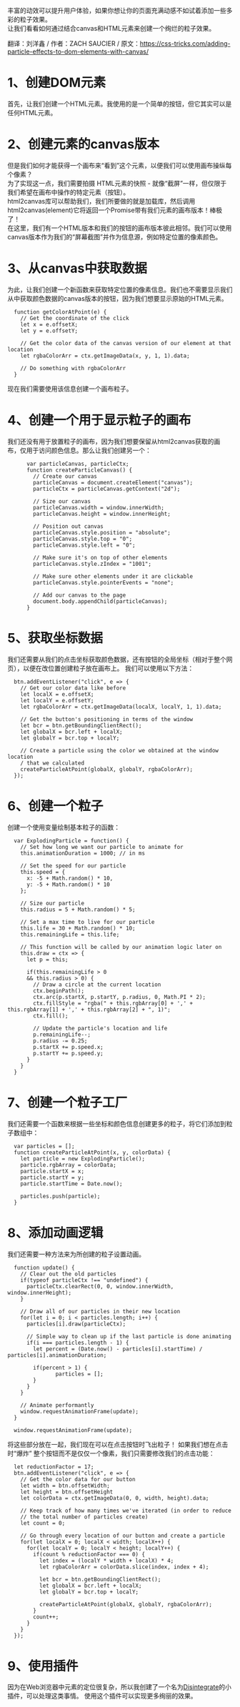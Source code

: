丰富的动效可以提升用户体验，如果你想让你的页面充满动感不如试着添加一些多彩的粒子效果。  
让我们看看如何通过结合canvas和HTML元素来创建一个绚烂的粒子效果。

翻译：刘洋鑫 / 作者：ZACH SAUCIER / 原文：https://css-tricks.com/adding-particle-effects-to-dom-elements-with-canvas/
# 1、创建DOM元素
首先，让我们创建一个HTML元素。我使用的是一个简单的按钮，但它其实可以是任何HTML元素。
#  2、创建元素的canvas版本
但是我们如何才能获得一个画布来“看到”这个元素，以便我们可以使用画布操纵每个像素？  
为了实现这一点，我们需要拍摄 HTML元素的快照 - 就像“截屏”一样，但仅限于我们希望在画布中操作的特定元素（按钮）。  
html2canvas库可以帮助我们，我们所要做的就是加载库，然后调用html2canvas(element)它将返回一个Promise带有我们元素的画布版本！棒极了！  
在这里，我们有一个HTML版本和我们的按钮的画布版本彼此相邻。我们可以使用canvas版本作为我们的“屏幕截图”并作为信息源，例如特定位置的像素颜色。  
# 3、从canvas中获取数据
为此，让我们创建一个新函数来获取特定位置的像素信息。我们也不需要显示我们从中获取颜色数据的canvas版本的按钮，因为我们想要显示原始的HTML元素。

      function getColorAtPoint(e) {
        // Get the coordinate of the click
        let x = e.offsetX;
        let y = e.offsetY;
  
        // Get the color data of the canvas version of our element at that location
        let rgbaColorArr = ctx.getImageData(x, y, 1, 1).data;

        // Do something with rgbaColorArr
      }
现在我们需要使用该信息创建一个画布粒子。
# 4、创建一个用于显示粒子的画布
我们还没有用于放置粒子的画布，因为我们想要保留从html2canvas获取的画布，仅用于访问颜色信息。那么让我们创建另一个：
```
      var particleCanvas, particleCtx;
      function createParticleCanvas() {
        // Create our canvas
        particleCanvas = document.createElement("canvas");
        particleCtx = particleCanvas.getContext("2d");
  
        // Size our canvas
        particleCanvas.width = window.innerWidth;
        particleCanvas.height = window.innerHeight;
        
        // Position out canvas
        particleCanvas.style.position = "absolute";
        particleCanvas.style.top = "0";
        particleCanvas.style.left = "0";
        
        // Make sure it's on top of other elements
        particleCanvas.style.zIndex = "1001";
  
        // Make sure other elements under it are clickable
        particleCanvas.style.pointerEvents = "none";
  
        // Add our canvas to the page
        document.body.appendChild(particleCanvas);
      }
```
# 5、获取坐标数据
我们还需要从我们的点击坐标获取颜色数据，还有按钮的全局坐标（相对于整个网页），以便在改位置创建粒子放在画布上。
我们可以使用以下方法：

      btn.addEventListener("click", e => {
        // Get our color data like before
        let localX = e.offsetX;
        let localY = e.offsetY;
        let rgbaColorArr = ctx.getImageData(localX, localY, 1, 1).data;
  
        // Get the button's positioning in terms of the window
        let bcr = btn.getBoundingClientRect();
        let globalX = bcr.left + localX;
        let globalY = bcr.top + localY;
  
        // Create a particle using the color we obtained at the window location
        / that we calculated
        createParticleAtPoint(globalX, globalY, rgbaColorArr);
      });
# 6、创建一个粒子
创建一个使用变量绘制基本粒子的函数：   

      var ExplodingParticle = function() {
        // Set how long we want our particle to animate for
        this.animationDuration = 1000; // in ms

        // Set the speed for our particle
        this.speed = {
          x: -5 + Math.random() * 10,
          y: -5 + Math.random() * 10
        };
  
        // Size our particle
        this.radius = 5 + Math.random() * 5;
  
        // Set a max time to live for our particle
        this.life = 30 + Math.random() * 10;
        this.remainingLife = this.life;
  
        // This function will be called by our animation logic later on
        this.draw = ctx => {
          let p = this;

          if(this.remainingLife > 0
          && this.radius > 0) {
            // Draw a circle at the current location
            ctx.beginPath();
            ctx.arc(p.startX, p.startY, p.radius, 0, Math.PI * 2);
            ctx.fillStyle = "rgba(" + this.rgbArray[0] + ',' + this.rgbArray[1] + ',' + this.rgbArray[2] + ", 1)";
            ctx.fill();
      
            // Update the particle's location and life
            p.remainingLife--;
            p.radius -= 0.25;
            p.startX += p.speed.x;
            p.startY += p.speed.y;
          }
        }
      }
# 7、创建一个粒子工厂
我们还需要一个函数来根据一些坐标和颜色信息创建更多的粒子，将它们添加到粒子数组中：  

      var particles = [];
      function createParticleAtPoint(x, y, colorData) {
        let particle = new ExplodingParticle();
        particle.rgbArray = colorData;
        particle.startX = x;
        particle.startY = y;
        particle.startTime = Date.now();
  
        particles.push(particle);
      }
# 8、添加动画逻辑
我们还需要一种方法来为所创建的粒子设置动画。

      function update() {
        // Clear out the old particles
        if(typeof particleCtx !== "undefined") {
          particleCtx.clearRect(0, 0, window.innerWidth, window.innerHeight);
        }

        // Draw all of our particles in their new location
        for(let i = 0; i < particles.length; i++) {
          particles[i].draw(particleCtx);
    
          // Simple way to clean up if the last particle is done animating
          if(i === particles.length - 1) {
            let percent = (Date.now() - particles[i].startTime) / particles[i].animationDuration;
      
            if(percent > 1) {
                   particles = [];
            }
          }
        }
  
        // Animate performantly
        window.requestAnimationFrame(update);
      }

      window.requestAnimationFrame(update);
将这些部分放在一起，我们现在可以在点击按钮时飞出粒子！
如果我们想在点击时“爆炸” 整个按钮而不是仅仅一个像素，我们只需要修改我们的点击功能：

      let reductionFactor = 17;
      btn.addEventListener("click", e => {
        // Get the color data for our button
        let width = btn.offsetWidth;
        let height = btn.offsetHeight
        let colorData = ctx.getImageData(0, 0, width, height).data;
  
        // Keep track of how many times we've iterated (in order to reduce
        // the total number of particles create)
        let count = 0;
  
        // Go through every location of our button and create a particle
        for(let localX = 0; localX < width; localX++) {
          for(let localY = 0; localY < height; localY++) {
            if(count % reductionFactor === 0) {
              let index = (localY * width + localX) * 4;
              let rgbaColorArr = colorData.slice(index, index + 4);

              let bcr = btn.getBoundingClientRect();
              let globalX = bcr.left + localX;
              let globalY = bcr.top + localY;

              createParticleAtPoint(globalX, globalY, rgbaColorArr);
            }
            count++;
          }
        }
      });
# 9、使用插件
因为在Web浏览器中元素的定位很复杂，所以我创建了一个名为[Disintegrate](https://zachsaucier.github.io/Disintegrate/)的小插件，可以处理这类事情。
使用这个插件可以实现更多绚丽的效果。


